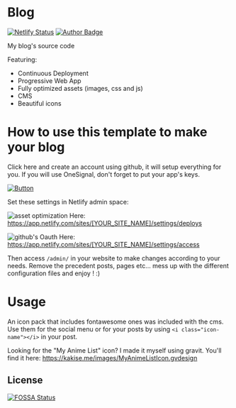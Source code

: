 # Blog
[![Netlify Status](https://api.netlify.com/api/v1/badges/e26a1a32-f63d-4090-b771-e9af319d74a4/deploy-status)](https://app.netlify.com/sites/kakise-blog/deploys)
[![Author Badge](https://img.shields.io/badge/Author-Kakise-red.svg?style=flat-square)](https://kakise.me)

My blog's source code

Featuring:
  - Continuous Deployment
  - Progressive Web App
  - Fully optimized assets (images, css and js)
  - CMS
  - Beautiful icons

# How to use this template to make your blog

Click here and create an account using github, it will setup everything for you. If you will use OneSignal, don't forget to put your app's keys.

[![Button](https://www.netlify.com/img/deploy/button.svg)](https://app.netlify.com/start/deploy?repository=https://github.com/Kakise/Blog)


Set these settings in Netlify admin space:

![asset optimization](https://www.awesomescreenshot.com/upload//229540/d073534f-a123-45f4-67f7-7cf4f9480bbc.png)
Here: https://app.netlify.com/sites/[YOUR_SITE_NAME]/settings/deploys

![github's Oauth](https://www.awesomescreenshot.com/upload//229540/2e23faef-10f0-42cb-55a8-c74037ffa1e8.png)
Here: https://app.netlify.com/sites/[YOUR_SITE_NAME]/settings/access

Then access `/admin/` in your website to make changes according to your needs. Remove the precedent posts, pages etc... mess up with the different configuration files and enjoy ! :)

# Usage
An icon pack that includes fontawesome ones was included with the cms. Use them for the social menu or for your posts by using `<i class="icon-name"></i>` in your post.

Looking for the "My Anime List" icon? I made it myself using gravit. You'll find it here: <https://kakise.me/images/MyAnimeListIcon.gvdesign>
## License
[![FOSSA Status](https://app.fossa.io/api/projects/git%2Bgithub.com%2FKakise%2FBlog.svg?type=large)](https://app.fossa.io/projects/git%2Bgithub.com%2FKakise%2FBlog?ref=badge_large)
